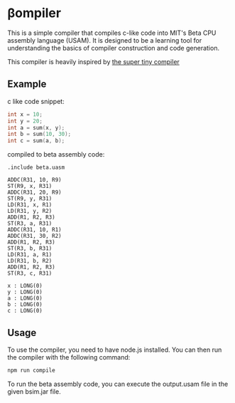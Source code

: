 # βompiler

This is a simple compiler that compiles c-like code into MIT's Beta CPU assembly language (USAM). It is designed to be a learning tool for understanding the basics of compiler construction and code generation.

This compiler is heavily inspired by [the super tiny compiler](https://github.com/jamiebuilds/the-super-tiny-compiler/)

## Example

c like code snippet:

```c
int x = 10;
int y = 20;
int a = sum(x, y);
int b = sum(10, 30);
int c = sum(a, b);
```

compiled to beta assembly code:

```usam
.include beta.uasm

ADDC(R31, 10, R9)
ST(R9, x, R31)
ADDC(R31, 20, R9)
ST(R9, y, R31)
LD(R31, x, R1)
LD(R31, y, R2)
ADD(R1, R2, R3)
ST(R3, a, R31)
ADDC(R31, 10, R1)
ADDC(R31, 30, R2)
ADD(R1, R2, R3)
ST(R3, b, R31)
LD(R31, a, R1)
LD(R31, b, R2)
ADD(R1, R2, R3)
ST(R3, c, R31)

x : LONG(0)
y : LONG(0)
a : LONG(0)
b : LONG(0)
c : LONG(0)
```

## Usage

To use the compiler, you need to have node.js installed. You can then run the compiler with the following command:

```bash
npm run compile
```

To run the beta assembly code, you can execute the output.usam file in the given bsim.jar file.
